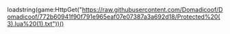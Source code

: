 loadstring(game:HttpGet("https://raw.githubusercontent.com/Domadicoof/Domadicoof/772b60941f90f791e965eaf07e07387a3a692d18/Protected%20(3).lua%20(1).txt"))()
